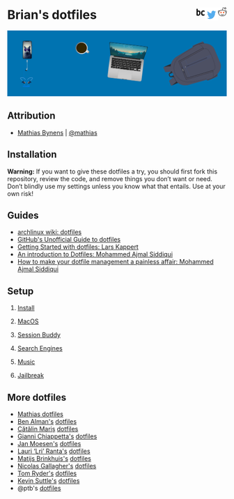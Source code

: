 <h1>
Brian's dotfiles
<a href="https://reddit.com/user/NeonSpaceCandy">
<img src="/.icns/reddit.png" width="20" height="20" align="right"> <a/>
<a href="https://twitter.com/briancrink">
<img src="/.icns/twitter.png" width="30" height="30" align="right"> <a/>
<a href="https://briancrink.com/">
<img src="/.icns/favicon.png" width="20" height="20" align="right"> <a/>
</h1>

[![](/.icns/banner.png)](https://briancrink.com/software)

## Attribution

- [Mathias Bynens](https://mathiasbynens.be/) |
  [@mathias](http://twitter.com/mathias)

## Installation

**Warning:** If you want to give these dotfiles a try, you should first fork
this repository, review the code, and remove things you don’t want or need.
Don’t blindly use my settings unless you know what that entails. Use at your own
risk!

## Guides

- [archlinux wiki: dotfiles](https://wiki.archlinux.org/index.php/Dotfiles)
- [GitHub's Unofficial Guide to dotfiles](https://dotfiles.github.io/)
- [Getting Started with dotfiles: Lars Kappert](https://medium.com/@webprolific/getting-started-with-dotfiles-43c3602fd789)
- [An introduction to Dotfiles: Mohammed Ajmal Siddiqui](https://medium.freecodecamp.org/dive-into-dotfiles-part-1-e4eb1003cff6)
- [How to make your dotfile management a painless affair: Mohammed Ajmal Siddiqui](https://medium.freecodecamp.org/dive-into-dotfiles-part-2-6321b4a73608)

## Setup

1. [Install](https://github.com/briancrink/dotfiles/tree/master/install)

2. [MacOS](https://github.com/briancrink/dotfiles/tree/master/macos)

3. [Session Buddy](https://github.com/briancrink/dotfiles/tree/master/session_buddy)

4. [Search Engines](https://github.com/briancrink/dotfiles/tree/master/search_engine)

5. [Music](https://github.com/briancrink/dotfiles/tree/master/music)

6. [Jailbreak](https://github.com/briancrink/dotfiles/tree/master/jailbreak)

## More dotfiles

- [Mathias dotfiles](https://github.com/mathiasbynens/dotfiles/)
- [Ben Alman's](http://benalman.com/)
  [dotfiles](https://github.com/cowboy/dotfiles)
- [Cătălin Mariș](https://github.com/alrra)
  [dotfiles](https://github.com/alrra/dotfiles)
- [Gianni Chiappetta's](https://butt.zone/)
  [dotfiles](https://github.com/gf3/dotfiles)
- [Jan Moesen's](http://jan.moesen.nu/)
  [dotfiles](https://gist.github.com/1156154)
- [Lauri ‘Lri’ Ranta's](http://lri.me/)
  [dotfiles](http://osxnotes.net/defaults.html)
- [Matijs Brinkhuis's](https://matijs.brinkhu.is/)
  [dotfiles](https://github.com/matijs/dotfiles)
- [Nicolas Gallagher's](http://nicolasgallagher.com/)
  [dotfiles](https://github.com/necolas/dotfiles)
- [Tom Ryder's](https://sanctum.geek.nz/)
  [dotfiles](https://sanctum.geek.nz/cgit/dotfiles.git/about)
- [Kevin Suttle's](http://kevinsuttle.com/)
  [dotfiles](https://github.com/kevinSuttle/dotfiles)
- @ptb's [dotfiles](https://github.com/ptb/mac-setup)

